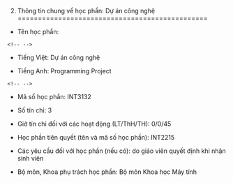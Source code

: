 2. Thông tin chung về học phần: Dự án công nghệ
===============================================

-   Tên học phần:

```{=html}
<!-- -->
```
-   Tiếng Việt: Dự án công nghệ

-   Tiếng Anh: Programming Project

```{=html}
<!-- -->
```
-   Mã số học phần: INT3132

-   Số tín chỉ: 3

-   Giờ tín chỉ đối với các hoạt động (LT/ThH/TH): 0/0/45

-   Học phần tiên quyết (tên và mã số học phần): INT2215

-   Các yêu cầu đối với học phần (nếu có): do giáo viên quyết định khi
    nhận sinh viên

-   Bộ môn, Khoa phụ trách học phần: Bộ môn Khoa học Máy tính

